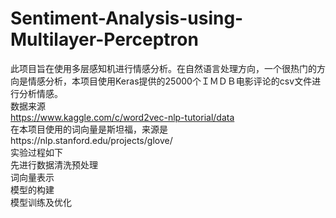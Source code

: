 # Sentiment-Analysis-using-Multilayer-Perceptron
此项目旨在使用多层感知机进行情感分析。在自然语言处理方向，一个很热门的方向是情感分析，本项目使用Keras提供的25000个ＩＭＤＢ电影评论的csv文件进行分析情感。
<br>数据来源
<br>https://www.kaggle.com/c/word2vec-nlp-tutorial/data
<br>在本项目使用的词向量是斯坦福，来源是https://nlp.stanford.edu/projects/glove/
<br>实验过程如下
<br>先进行数据清洗预处理
<br>词向量表示
<br>模型的构建
<br>模型训练及优化
